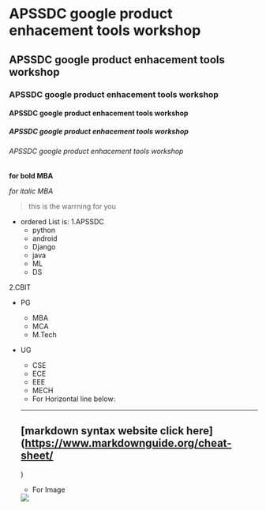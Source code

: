 # APSSDC google product enhacement tools workshop
## APSSDC google product enhacement tools workshop
### APSSDC google product enhacement tools workshop
#### APSSDC google product enhacement tools workshop
##### APSSDC google product enhacement tools workshop
###### APSSDC google product enhacement tools workshop
**for bold MBA**

*for italic MBA*
> this is the warrning for you

* ordered List is:
1.APSSDC
    - python
    - android
    - Django
    - java
    - ML
    - DS
    
2.CBIT
  - PG
     - MBA
     - MCA
     - M.Tech
     
 - UG 
 
    - CSE
    - ECE
    - EEE
    - MECH
    
    * For Horizontal line below:
    
    --------------------------------------------------------------------------------------------------------------------
    
    
    
   ## [markdown syntax website click here](https://www.markdownguide.org/cheat-sheet/
   )
   
   * For Image 
   <img src="https://www.apssdc.in/home/images/apssdc_final.png">
   

